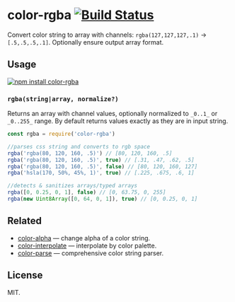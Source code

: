 # color-rgba [![Build Status](https://travis-ci.org/colorjs/color-rgba.png)](https://travis-ci.org/colorjs/color-rgba)

Convert color string to array with channels: `rgba(127,127,127,.1)` → `[.5,.5,.5,.1]`. Optionally ensure output array format.

## Usage

[![npm install color-rgba](https://nodei.co/npm/color-rgba.png?mini=true)](https://npmjs.org/package/color-rgba/)

### `rgba(string|array, normalize?)`

Returns an array with channel values, optionally normalized to `_0..1_` or `_0..255_` range. By default returns values exactly as they are in input string.

```js
const rgba = require('color-rgba')

//parses css string and converts to rgb space
rgba('rgba(80, 120, 160, .5)') // [80, 120, 160, .5]
rgba('rgba(80, 120, 160, .5)', true) // [.31, .47, .62, .5]
rgba('rgba(80, 120, 160, .5)', false) // [80, 120, 160, 127]
rgba('hsla(170, 50%, 45%, 1)', true) // [.225, .675, .6, 1]

//detects & sanitizes arrays/typed arrays
rgba([0, 0.25, 0, 1], false) // [0, 63.75, 0, 255]
rgba(new Uint8Array([0, 64, 0, 1]), true) // [0, 0.25, 0, 1]
```

## Related

* [color-alpha](https://github.com/dfcreative/color-alpha) — change alpha of a color string.
* [color-interpolate](https://github.com/dfcreative/color-interpolate) — interpolate by color palette.
* [color-parse](https://github.com/dfcreative/color-parse) — comprehensive color string parser.

## License

MIT.
